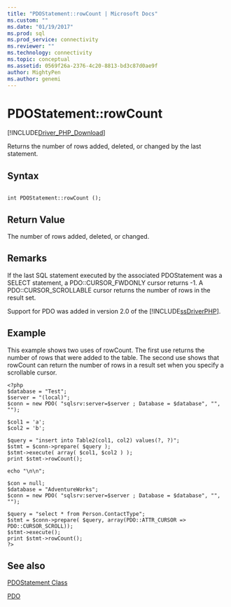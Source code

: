 ```yaml
---
title: "PDOStatement::rowCount | Microsoft Docs"
ms.custom: ""
ms.date: "01/19/2017"
ms.prod: sql
ms.prod_service: connectivity
ms.reviewer: ""
ms.technology: connectivity
ms.topic: conceptual
ms.assetid: 0569f26a-2376-4c20-8813-bd3c87d0ae9f
author: MightyPen
ms.author: genemi
---
```

# PDOStatement::rowCount
[!INCLUDE[Driver_PHP_Download](../../includes/driver_php_download.md)]

Returns the number of rows added, deleted, or changed by the last statement.  
  
## Syntax  
  
```  
  
int PDOStatement::rowCount ();  
```  
  
## Return Value  
The number of rows added, deleted, or changed.  
  
## Remarks  
If the last SQL statement executed by the associated PDOStatement was a SELECT statement, a PDO::CURSOR_FWDONLY cursor returns -1. A PDO::CURSOR_SCROLLABLE cursor returns the number of rows in the result set.  
  
Support for PDO was added in version 2.0 of the [!INCLUDE[ssDriverPHP](../../includes/ssdriverphp_md.md)].  
  
## Example  
This example shows two uses of rowCount. The first use returns the number of rows that were added to the table. The second use shows that rowCount can return the number of rows in a result set when you specify a scrollable cursor.  
  
```  
<?php  
$database = "Test";  
$server = "(local)";  
$conn = new PDO( "sqlsrv:server=$server ; Database = $database", "", "");  
  
$col1 = 'a';  
$col2 = 'b';  
  
$query = "insert into Table2(col1, col2) values(?, ?)";  
$stmt = $conn->prepare( $query );  
$stmt->execute( array( $col1, $col2 ) );  
print $stmt->rowCount();  
  
echo "\n\n";  
  
$con = null;  
$database = "AdventureWorks";  
$conn = new PDO( "sqlsrv:server=$server ; Database = $database", "", "");  
  
$query = "select * from Person.ContactType";  
$stmt = $conn->prepare( $query, array(PDO::ATTR_CURSOR => PDO::CURSOR_SCROLL));  
$stmt->execute();  
print $stmt->rowCount();  
?>  
```  
  
## See also  
[PDOStatement Class](../../connect/php/pdostatement-class.md)

[PDO](https://php.net/manual/book.pdo.php)  
  
